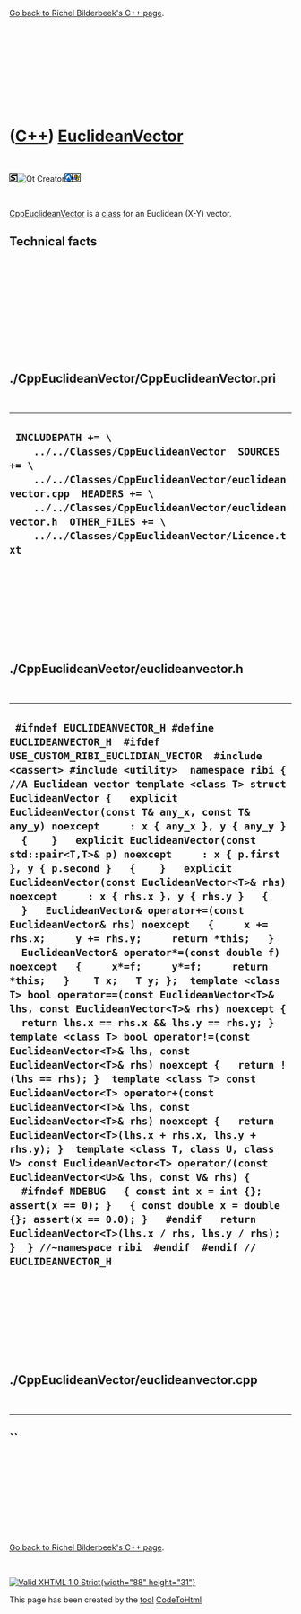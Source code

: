 

[Go back to Richel Bilderbeek's C++ page](Cpp.htm).

 

 

 

 

 

([C++](Cpp.htm)) [EuclideanVector](CppEuclideanVector.htm)
==========================================================

 

![STL](PicStl.png)![Qt
Creator](PicQtCreator.png)![Lubuntu](PicLubuntu.png)![Windows](PicWindows.png)

 

[CppEuclideanVector](CppEuclideanVector.htm) is a [class](CppClass.htm)
for an Euclidean (X-Y) vector.

Technical facts
---------------

 

 

 

 

 

 

./CppEuclideanVector/CppEuclideanVector.pri
-------------------------------------------

 

  -------------------------------------------------------------------------------------------------------------------------------------------------------------------------------------------------------------------------------------------------------------------------
  ` INCLUDEPATH += \     ../../Classes/CppEuclideanVector  SOURCES += \     ../../Classes/CppEuclideanVector/euclideanvector.cpp  HEADERS += \     ../../Classes/CppEuclideanVector/euclideanvector.h  OTHER_FILES += \     ../../Classes/CppEuclideanVector/Licence.txt`
  -------------------------------------------------------------------------------------------------------------------------------------------------------------------------------------------------------------------------------------------------------------------------

 

 

 

 

 

./CppEuclideanVector/euclideanvector.h
--------------------------------------

 

  ------------------------------------------------------------------------------------------------------------------------------------------------------------------------------------------------------------------------------------------------------------------------------------------------------------------------------------------------------------------------------------------------------------------------------------------------------------------------------------------------------------------------------------------------------------------------------------------------------------------------------------------------------------------------------------------------------------------------------------------------------------------------------------------------------------------------------------------------------------------------------------------------------------------------------------------------------------------------------------------------------------------------------------------------------------------------------------------------------------------------------------------------------------------------------------------------------------------------------------------------------------------------------------------------------------------------------------------------------------------------------------------------------------------------------------------------------------------------------------------------------------------------------------------------------------------------------------------------------------------------------------------------------------------------------------
  ` #ifndef EUCLIDEANVECTOR_H #define EUCLIDEANVECTOR_H  #ifdef USE_CUSTOM_RIBI_EUCLIDIAN_VECTOR  #include <cassert> #include <utility>  namespace ribi {  //A Euclidean vector template <class T> struct EuclideanVector {   explicit EuclideanVector(const T& any_x, const T& any_y) noexcept     : x { any_x }, y { any_y }   {    }   explicit EuclideanVector(const std::pair<T,T>& p) noexcept     : x { p.first }, y { p.second }   {    }   explicit EuclideanVector(const EuclideanVector<T>& rhs) noexcept     : x { rhs.x }, y { rhs.y }   {    }   EuclideanVector& operator+=(const EuclideanVector& rhs) noexcept   {     x += rhs.x;     y += rhs.y;     return *this;   }   EuclideanVector& operator*=(const double f) noexcept   {     x*=f;     y*=f;     return *this;   }    T x;   T y; };  template <class T> bool operator==(const EuclideanVector<T>& lhs, const EuclideanVector<T>& rhs) noexcept {   return lhs.x == rhs.x && lhs.y == rhs.y; }  template <class T> bool operator!=(const EuclideanVector<T>& lhs, const EuclideanVector<T>& rhs) noexcept {   return !(lhs == rhs); }  template <class T> const EuclideanVector<T> operator+(const EuclideanVector<T>& lhs, const EuclideanVector<T>& rhs) noexcept {   return EuclideanVector<T>(lhs.x + rhs.x, lhs.y + rhs.y); }  template <class T, class U, class V> const EuclideanVector<T> operator/(const EuclideanVector<U>& lhs, const V& rhs) {   #ifndef NDEBUG   { const int x = int {}; assert(x == 0); }   { const double x = double {}; assert(x == 0.0); }   #endif   return EuclideanVector<T>(lhs.x / rhs, lhs.y / rhs); }  } //~namespace ribi  #endif  #endif // EUCLIDEANVECTOR_H`
  ------------------------------------------------------------------------------------------------------------------------------------------------------------------------------------------------------------------------------------------------------------------------------------------------------------------------------------------------------------------------------------------------------------------------------------------------------------------------------------------------------------------------------------------------------------------------------------------------------------------------------------------------------------------------------------------------------------------------------------------------------------------------------------------------------------------------------------------------------------------------------------------------------------------------------------------------------------------------------------------------------------------------------------------------------------------------------------------------------------------------------------------------------------------------------------------------------------------------------------------------------------------------------------------------------------------------------------------------------------------------------------------------------------------------------------------------------------------------------------------------------------------------------------------------------------------------------------------------------------------------------------------------------------------------------------

 

 

 

 

 

./CppEuclideanVector/euclideanvector.cpp
----------------------------------------

 

  ----
  ``
  ----

 

 

 

 

 

[Go back to Richel Bilderbeek's C++ page](Cpp.htm).



 

[![Valid XHTML 1.0 Strict](valid-xhtml10.png){width="88"
height="31"}](http://validator.w3.org/check?uri=referer)

This page has been created by the [tool](Tools.htm)
[CodeToHtml](ToolCodeToHtml.htm)
